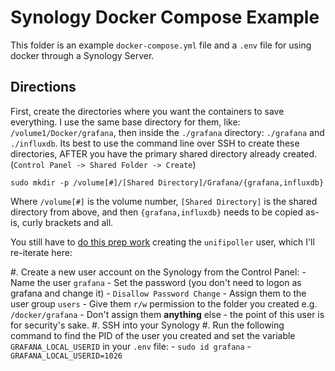 # Synology Docker Compose Example

This folder is an example `docker-compose.yml` file and a `.env` file for using docker through a Synology Server.

## Directions

First, create the directories where you want the containers to save everything. I use the same base directory for them, like: `/volume1/Docker/grafana`, then inside the `./grafana` directory: `./grafana` and `./influxdb`. Its best to use the command line over SSH to create these directories, AFTER you have the primary shared directory already created. (`Control Panel -> Shared Folder -> Create`)

`sudo mkdir -p /volume[#]/[Shared Directory]/Grafana/{grafana,influxdb}`

Where `/volume[#]` is the volume number,
`[Shared Directory]` is the shared directory from above, and then
`{grafana,influxdb}` needs to be copied as-is, curly brackets and all.

You still have to [do this prep work](https://github.com/unifi-poller/unifi-poller/wiki/Synology-HOWTO#method-2) creating the `unifipoller` user, which I'll re-iterate here:

#. Create a new user account on the Synology from the Control Panel:
    - Name the user `grafana`
    - Set the password (you don't need to logon as grafana and change it)
    - `Disallow Password Change`
    - Assign them to the user group `users`
    - Give them `r/w` permission to the folder you created e.g. `/docker/grafana`
    - Don't assign them **anything** else - the point of this user is for security's sake.
#. SSH into your Synology
#. Run the following command to find the PID of the user you created and set the variable `GRAFANA_LOCAL_USERID` in your `.env` file:
    - `sudo id grafana`
    - `GRAFANA_LOCAL_USERID=1026`
